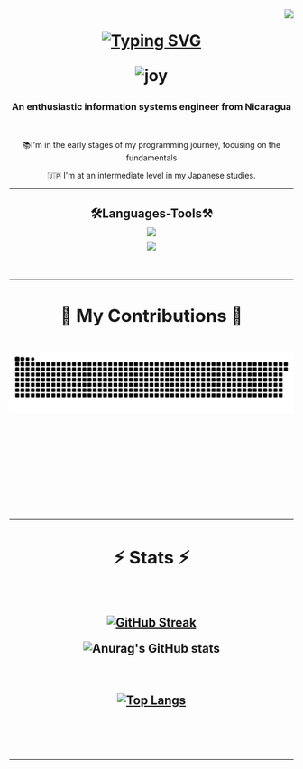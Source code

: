 <img align="right" src="https://visitor-badge.laobi.icu/badge?page_id=CamiloJSolis.CamiloJSolis" />

<h1 align="center">
  
<a href="https://git.io/typing-svg"><img src="https://readme-typing-svg.herokuapp.com?font=Noto+Sans+Japanese&pause=1000&background=FFFFFF00&center=true&vCenter=true&width=435&lines=Hi+There!+👋;+こんにちは！+👋;+I'm+Camilo+Solis!+;私はソリス・カミロです！" alt="Typing SVG" /> </a>

![joy](https://github.com/CamiloJSolis/CamiloJSolis/assets/101136410/fd5dd43d-210d-44e1-8d33-182e6d7f3f4f)

<h3 align="center">An enthusiastic information systems engineer from Nicaragua  </h3>

<br/>

<div align="center">
  
  📚I'm in the early stages of my programming journey, focusing on the fundamentals
  
  🇯🇵 I'm at an intermediate level in my Japanese studies.

</div>

<hr/>

<h2 align="center"> 🛠️Languages-Tools⚒️
<br/>
<div align="center">
  <a href="https://skillicons.dev">
    <img src="https://skillicons.dev/icons?i=c,java,py" /><br>
    <img src="https://skillicons.dev/icons?i=qt,mysql" />
  </a>
</div>

<br/>
<hr/>

<div align="center">
<h2> 🐍 My Contributions 🐍 <h2>

<div align="center">
 
  <img alt="snake eating my contributions" src="https://raw.githubusercontent.com/CamiloJSolis/CamiloJSolis/output/github-contribution-grid-snake.svg" />

  <br/><br/><br/>
</div>

<hr/>

<h2 align="center">⚡ Stats ⚡</h2>
<br>
<div align=center>
    
[![GitHub Streak](https://github-readme-streak-stats.herokuapp.com?user=CamiloJSolis&theme=neon&border=F4F302&stroke=F4F302&fire=E50914&dates=C299D3&ring=F4F302&sideNums=01F1D6&sideLabels=01F1D6&currStreakNum=01E7E7&currStreakLabel=01E7E7)](https://git.io/streak-stats)

![Anurag's GitHub stats](https://github-readme-stats.vercel.app/api?username=CamiloJSOlis&show_icons=true&theme=highcontrast&title_color=01E7E7&border_color=F4F302)
    
  <br/>

[![Top Langs](https://github-readme-stats.vercel.app/api/top-langs/?username=CamiloJSolis&theme=highcontrast&title_color=01E7E7_color=F4F302)](https://github.com/anuraghazra/github-readme-stats)

</div>

<br/><br/>
<hr/>

